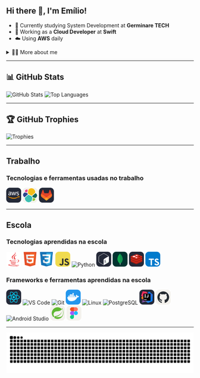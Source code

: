 <h2>Hi there 👋, I'm Emílio!</h2>

<ul>
  <li>🌱 Currently studying System Development at <strong>Germinare TECH</strong></li>
  <li>🔭 Working as a <strong>Cloud Developer</strong> at <strong>Swift</strong></li>
  <li>☁️ Using <strong>AWS</strong> daily</li>
</ul>

<details>
  <summary>👨‍💻 More about me</summary>

  - 🧠 I'm 16 years old and live in Brazil  
  - 🌎 Intermediate English speaker  
  - 📚 I have experience with:  
    <code>AWS</code>, <code>ELK</code>, <code>GitLab</code>, <code>Python</code>, <code>Java</code>, <code>MongoDB</code>, <code>GIT</code> ...
  - 🎮 I love playing games, volleyball and table tennis!  
</details>

---

## 📊 GitHub Stats

![GitHub Stats](https://github-readme-stats.vercel.app/api?username=EmilioStuart&show_icons=true&theme=dark)
![Top Languages](https://github-readme-stats.vercel.app/api/top-langs/?username=EmilioStuart&layout=compact&langs_count=7&theme=dark)

---

## 🏆 GitHub Trophies

![Trophies](https://github-profile-trophy.vercel.app/?username=EmilioStuart&theme=tokyonight&no-frame=false&no-bg=false&margin-w=4)

---

## Trabalho

### Tecnologias e ferramentas usadas no trabalho
<p>
  <img alt="AWS" src="https://raw.githubusercontent.com/tandpfun/skill-icons/main/icons/AWS-Dark.svg" width="40" />
  <img alt="Elasticsearch" src="https://raw.githubusercontent.com/tandpfun/skill-icons/main/icons/Elasticsearch-Light.svg" width="40" />
  <img alt="GitLab" src="https://raw.githubusercontent.com/tandpfun/skill-icons/main/icons/GitLab-Dark.svg" width="40" />
</p>

---

## Escola

### Tecnologias aprendidas na escola
<p>
  <img alt="Java" src="https://raw.githubusercontent.com/devicons/devicon/master/icons/java/java-plain.svg" width="40" />
  <img alt="HTML" src="https://raw.githubusercontent.com/devicons/devicon/master/icons/html5/html5-original.svg" width="40" />
  <img alt="CSS" src="https://raw.githubusercontent.com/devicons/devicon/master/icons/css3/css3-original.svg" width="40" />
  <img alt="JavaScript" src="https://raw.githubusercontent.com/tandpfun/skill-icons/main/icons/JavaScript.svg" width="40" />
  <img alt="Python" src="https://cdn.jsdelivr.net/gh/devicons/devicon/icons/python/python-original.svg" width="40" />
  <img alt="Bash" src="https://raw.githubusercontent.com/tandpfun/skill-icons/main/icons/Bash-Dark.svg" width="40" />
  <img alt="MongoDB" src="https://raw.githubusercontent.com/tandpfun/skill-icons/main/icons/MongoDB.svg" width="40" />
  <img alt="Redis" src="https://raw.githubusercontent.com/tandpfun/skill-icons/main/icons/Redis-Dark.svg" width="40" />
  <img alt="Typescript" src="https://raw.githubusercontent.com/tandpfun/skill-icons/main/icons/TypeScript.svg" width="40" />
</p>

### Frameworks e ferramentas aprendidas na escola
<p>
  <img alt="React" src="https://raw.githubusercontent.com/tandpfun/skill-icons/main/icons/React-Dark.svg" width="40" />
  <img alt="VS Code" src="https://cdn.jsdelivr.net/gh/devicons/devicon/icons/vscode/vscode-original.svg" width="40" />
  <img alt="Git" src="https://cdn.jsdelivr.net/gh/devicons/devicon/icons/git/git-original.svg" width="40" />
  <img alt="Docker" src="https://raw.githubusercontent.com/tandpfun/skill-icons/main/icons/Docker.svg" width="40" />
  <img alt="Linux" src="https://cdn.jsdelivr.net/gh/devicons/devicon/icons/linux/linux-original.svg" width="40" />
  <img alt="PostgreSQL" src="https://cdn.jsdelivr.net/gh/devicons/devicon/icons/postgresql/postgresql-original.svg" width="40" />
  <img alt="IntelliJ IDEA" src="https://raw.githubusercontent.com/tandpfun/skill-icons/main/icons/Idea-Dark.svg" width="40" />
  <img alt="GitHub" src="https://raw.githubusercontent.com/tandpfun/skill-icons/main/icons/Github-Light.svg" width="40" />
  <img alt="Android Studio" src="https://uxwing.com/wp-content/themes/uxwing/download/brands-and-social-media/android-studio-icon.png" width="40" />
  <img alt="Spring" src="https://raw.githubusercontent.com/tandpfun/skill-icons/main/icons/Spring-Light.svg" width="40" />
  <img alt="Figma" src="https://raw.githubusercontent.com/tandpfun/skill-icons/main/icons/Figma-Light.svg" width="40" />
</p>


---
![Snake animation](https://raw.githubusercontent.com/EmilioStuart/EmilioStuart/output/snake.svg)
